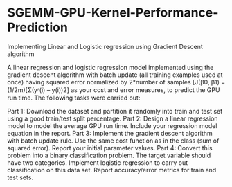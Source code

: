 # SGEMM-GPU-Kernel-Performance-Prediction
Implementing Linear and Logistic regression using Gradient Descent algorithm

A linear regression and logistic regression model implemented using the gradient descent algorithm with batch update (all training examples used at once) having squared error normalized by 2*number of samples [J(β0, β1) = (1/2m)[Σ(yᶺ(i) – y(i))2] as your cost and error measures, to predict the GPU run time. 
The following tasks were carried out:

Part 1: Download the dataset and partition it randomly into train and test set using a good train/test split percentage.
Part 2: Design a linear regression model to model the average GPU run time. Include your regression model equation in the report.
Part 3: Implement the gradient descent algorithm with batch update rule. Use the same cost function as in the class (sum of squared error). Report your initial parameter values.
Part 4: Convert this problem into a binary classification problem. The target variable should have two categories. Implement logistic regression to carry out classification on this data set. Report accuracy/error metrics for train and test sets.

